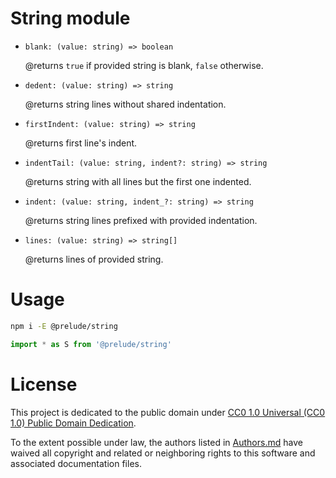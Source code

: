 # String module

* `blank: (value: string) => boolean`

  @returns `true` if provided string is blank, `false` otherwise.

* `dedent: (value: string) => string`

  @returns string lines without shared indentation.

* `firstIndent: (value: string) => string`

  @returns first line's indent.

* `indentTail: (value: string, indent?: string) => string`

  @returns string with all lines but the first one indented.

* `indent: (value: string, indent_?: string) => string`

  @returns string lines prefixed with provided indentation.

* `lines: (value: string) => string[]`

  @returns lines of provided string.

# Usage

```bash
npm i -E @prelude/string
```

```ts
import * as S from '@prelude/string'
```

# License

This project is dedicated to the public domain under [CC0 1.0 Universal (CC0 1.0) Public Domain Dedication](https://creativecommons.org/publicdomain/zero/1.0/).

To the extent possible under law, the authors listed in [Authors.md](./Authors.md) have waived all copyright and related or neighboring rights to this software and associated documentation files.
